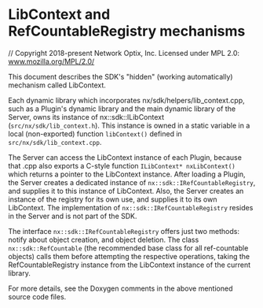 # LibContext and RefCountableRegistry mechanisms

// Copyright 2018-present Network Optix, Inc. Licensed under MPL 2.0: www.mozilla.org/MPL/2.0/

This document describes the SDK's "hidden" (working automatically) mechanism called LibContext.

Each dynamic library which incorporates nx/sdk/helpers/lib_context.cpp, such as a Plugin's dynamic
library and the main dynamic library of the Server, owns its instance of nx::sdk::ILibContext
(`src/nx/sdk/lib_context.h`). This instance is owned in a static variable in a local (non-exported)
function `libContext()` defined in `src/nx/sdk/lib_context.cpp`.

The Server can access the LibContext instance of each Plugin, because that .cpp also exports a
C-style function `ILibContext* nxLibContext()` which returns a pointer to the LibContext instance.
After loading a Plugin, the Server creates a dedicated instance of
`nx::sdk::IRefCountableRegistry`, and supplies it to this instance of LibContext. Also, the Server
creates an instance of the registry for its own use, and supplies it to its own LibContext. The
implementation of `nx::sdk::IRefCountableRegistry` resides in the Server and is not part of the
SDK.

The interface `nx::sdk::IRefCountableRegistry` offers just two methods: notify about object
creation, and object deletion. The class `nx::sdk::RefCountable` (the recommended base class for
all ref-countable objects) calls them before attempting the respective operations, taking the
RefCountableRegistry instance from the LibContext instance of the current library.

For more details, see the Doxygen comments in the above mentioned source code files.
